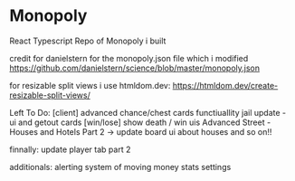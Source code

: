 # Monopoly
 React Typescript Repo of Monopoly i built

credit for danielstern for the monopoly.json file which i modified
https://github.com/danielstern/science/blob/master/monopoly.json

for resizable split views i use htmldom.dev:
https://htmldom.dev/create-resizable-split-views/

Left To Do:
[client] advanced chance/chest cards  functiuallity
jail update - ui and getout cards
[win/lose] show death / win uis
Advanced Street - Houses and Hotels Part 2 -> update board ui about houses and so on!!

finnally:
update player tab part 2

additionals:
alerting system of moving money
stats
settings